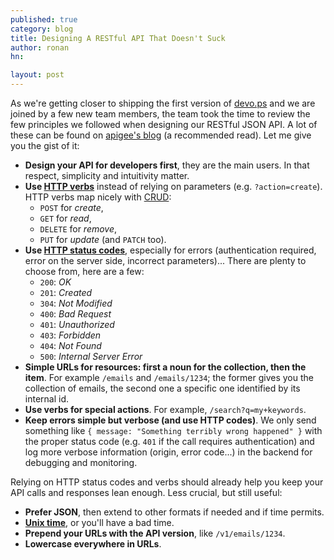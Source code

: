 ```yaml
---
published: true
category: blog
title: Designing A RESTful API That Doesn't Suck
author: ronan
hn: 

layout: post
---
```


As we're getting closer to shipping the first version of [devo.ps](http://devo.ps) and we are joined by a few new team members, the team took the time to review the few principles we followed when designing our RESTful JSON API. A lot of these can be found on [apigee's blog](https://blog.apigee.com/taglist/rest_api_design) (a recommended read). Let me give you the gist of it:

* **Design your API for developers first**, they are the main users. In that respect, simplicity and intuitivity matter.
* **Use [HTTP verbs](http://en.wikipedia.org/wiki/Hypertext_Transfer_Protocol#Request_methods)** instead of relying on parameters (e.g. `?action=create`). HTTP verbs map nicely with [CRUD](http://en.wikipedia.org/wiki/Create,_read,_update_and_delete):
  * `POST` for *create*,
  * `GET` for *read*,
  * `DELETE` for *remove*,
  * `PUT` for *update* (and `PATCH` too).
* **Use [HTTP status codes](http://en.wikipedia.org/wiki/List_of_HTTP_status_codes)**, especially for errors (authentication required, error on the server side, incorrect parameters)... There are plenty to choose from, here are a few:
  * `200`: *OK*
  * `201`: *Created*
  * `304`: *Not Modified*
  * `400`: *Bad Request*
  * `401`: *Unauthorized*
  * `403`: *Forbidden*
  * `404`: *Not Found*
  * `500`: *Internal Server Error*
* **Simple URLs for resources: first a noun for the collection, then the item**. For example `/emails` and `/emails/1234`; the former gives you the collection of emails, the second one a specific one identified by its internal id.
* **Use verbs for special actions**. For example, `/search?q=my+keywords`.
* **Keep errors simple but verbose (and use HTTP codes)**. We only send something like `{ message: "Something terribly wrong happened" }` with the proper status code (e.g. `401` if the call requires authentication) and log more verbose information (origin, error code...) in the backend for debugging and monitoring.

Relying on HTTP status codes and verbs should already help you keep your API calls and responses lean enough. Less crucial, but still useful:

* **Prefer JSON**, then extend to other formats if needed and if time permits.
* **[Unix time](http://en.wikipedia.org/wiki/Unix_time)**, or you'll have a bad time.
* **Prepend your URLs with the API version**, like `/v1/emails/1234`.
* **Lowercase everywhere in URLs**.